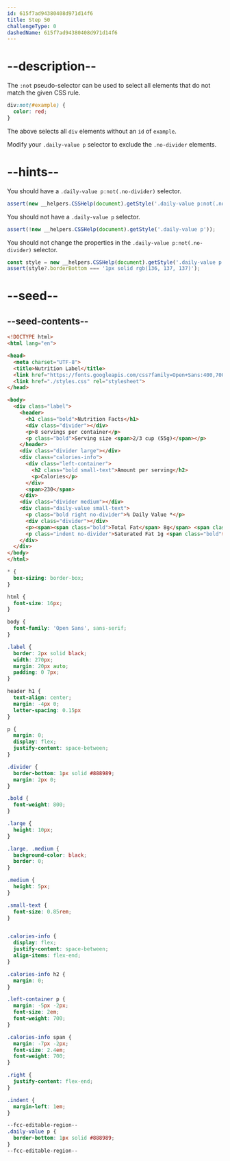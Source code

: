 ```yaml
---
id: 615f7ad94380408d971d14f6
title: Step 50
challengeType: 0
dashedName: 615f7ad94380408d971d14f6
---
```


# --description--

The `:not` pseudo-selector can be used to select all elements that do not match the given CSS rule. 

```css
div:not(#example) {
  color: red;
}
```

The above selects all `div` elements without an `id` of `example`.

Modify your `.daily-value p` selector to exclude the `.no-divider` elements.

# --hints--

You should have a `.daily-value p:not(.no-divider)` selector.

```js
assert(new __helpers.CSSHelp(document).getStyle('.daily-value p:not(.no-divider)'));
```

You should not have a `.daily-value p` selector.

```js
assert(!new __helpers.CSSHelp(document).getStyle('.daily-value p'));
```

You should not change the properties in the `.daily-value p:not(.no-divider)` selector.

```js
const style = new __helpers.CSSHelp(document).getStyle('.daily-value p:not(.no-divider)');
assert(style?.borderBottom === '1px solid rgb(136, 137, 137)');
```

# --seed--

## --seed-contents--


```html
<!DOCTYPE html>
<html lang="en">

<head>
  <meta charset="UTF-8">
  <title>Nutrition Label</title>
  <link href="https://fonts.googleapis.com/css?family=Open+Sans:400,700,800" rel="stylesheet">
  <link href="./styles.css" rel="stylesheet">
</head>

<body>
  <div class="label">
    <header>
      <h1 class="bold">Nutrition Facts</h1>
      <div class="divider"></div>
      <p>8 servings per container</p>
      <p class="bold">Serving size <span>2/3 cup (55g)</span></p>
    </header>
    <div class="divider large"></div>
    <div class="calories-info">
      <div class="left-container">
        <h2 class="bold small-text">Amount per serving</h2>
        <p>Calories</p>
      </div>
      <span>230</span>
    </div>
    <div class="divider medium"></div>
    <div class="daily-value small-text">
      <p class="bold right no-divider">% Daily Value *</p>
      <div class="divider"></div>
      <p><span><span class="bold">Total Fat</span> 8g</span> <span class="bold">10%</span></p>
      <p class="indent no-divider">Saturated Fat 1g <span class="bold">5%</span></p>
    </div>    
  </div>
</body>
</html>
```

```css
* {
  box-sizing: border-box;
}

html {
  font-size: 16px;
}

body {
  font-family: 'Open Sans', sans-serif;
}

.label {
  border: 2px solid black;
  width: 270px;
  margin: 20px auto;
  padding: 0 7px;
}

header h1 {
  text-align: center;
  margin: -4px 0;
  letter-spacing: 0.15px
}

p {
  margin: 0;
  display: flex;
  justify-content: space-between;
}

.divider {
  border-bottom: 1px solid #888989;
  margin: 2px 0;
}

.bold {
  font-weight: 800;
}

.large {
  height: 10px;
}

.large, .medium {
  background-color: black;
  border: 0;
}

.medium {
  height: 5px;
}

.small-text {
  font-size: 0.85rem;
}


.calories-info {
  display: flex;
  justify-content: space-between;
  align-items: flex-end;
}

.calories-info h2 {
  margin: 0;
}

.left-container p {
  margin: -5px -2px;
  font-size: 2em;
  font-weight: 700;
}

.calories-info span {
  margin: -7px -2px;
  font-size: 2.4em;
  font-weight: 700;
}

.right {
  justify-content: flex-end;
}

.indent {
  margin-left: 1em;
}

--fcc-editable-region--
.daily-value p {
  border-bottom: 1px solid #888989;
}
--fcc-editable-region--
```
